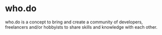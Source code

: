# who.do
who.do is a concept to bring and create a community of developers, freelancers and/or hobbyists to share skills and knowledge with each other.
